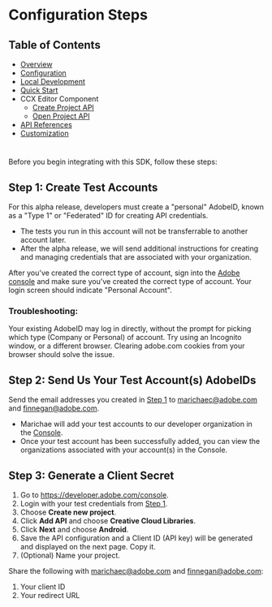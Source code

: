 # Configuration Steps

## Table of Contents
* [Overview](../README.md)
* [Configuration](configuration.md)
* [Local Development](local_dev.md)
* [Quick Start](quickstart.md)
* CCX Editor Component
  * [Create Project API](create_project.md)
  * [Open Project API](edit_project.md)
* [API References](api_ref.md)
* [Customization](customization.md)
#


Before you begin integrating with this SDK, follow these steps: 

## Step 1: Create Test Accounts 

For this alpha release, developers must create a "personal" AdobeID, known as a "Type 1" or "Federated" ID for creating API credentials. 
* The tests you run in this account will not be transferrable to another account later. 
* After the alpha release, we will send additional instructions for creating and managing credentials that are associated with your organization. 

After you've created the correct type of account, sign into the [Adobe console](https://developer.adobe.com/console) and make sure you've created the correct type of account. Your login screen should indicate "Personal Account". 

### **Troubleshooting**:
Your existing AdobeID may log in directly, without the prompt for picking which type (Company or Personal) of account. Try using an Incognito window, or a different browser. Clearing adobe.com cookies from your browser should solve the issue.

## Step 2: Send Us Your Test Account(s) AdobeIDs
Send the email addresses you created in [Step 1](#step-1-create-test-accounts) to marichaec@adobe.com and finnegan@adobe.com.
* Marichae will add your test accounts to our developer organization in the [Console](https://developer.adobe.com/console). 
* Once your test account has been successfully added, you can view the organizations associated with your account(s) in the Console. 

## Step 3: Generate a Client Secret

1.  Go to https://developer.adobe.com/console. 
2.  Login with your test credentials from [Step 1](#step-1-create-test-accounts). 
3.  Choose **Create new project**.
4.  Click **Add API** and choose **Creative Cloud Libraries**.
5.  Click **Next** and choose **Android**. 
6.  Save the API configuration and a Client ID (API key) will be generated and displayed on the next page. Copy it. 
7.  (Optional) Name your project. 


Share the following with marichaec@adobe.com and finnegan@adobe.com:
1. Your client ID
2. Your redirect URL 

